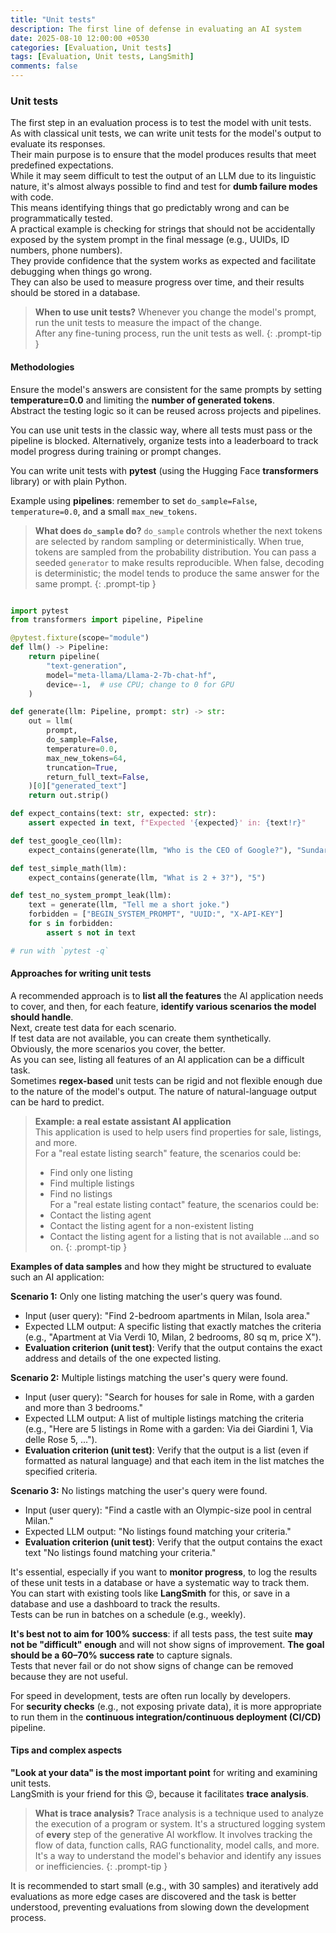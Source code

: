 ```yaml
---
title: "Unit tests"
description: The first line of defense in evaluating an AI system
date: 2025-08-10 12:00:00 +0530
categories: [Evaluation, Unit tests]
tags: [Evaluation, Unit tests, LangSmith]
comments: false
---
```



### Unit tests

The first step in an evaluation process is to test the model with unit tests.  
As with classical unit tests, we can write unit tests for the model's output to evaluate its responses.  
Their main purpose is to ensure that the model produces results that meet predefined expectations.  
While it may seem difficult to test the output of an LLM due to its linguistic nature, it's almost always possible to find and test for **dumb failure modes** with code.  
This means identifying things that go predictably wrong and can be programmatically tested.  
A practical example is checking for strings that should not be accidentally exposed by the system prompt in the final message (e.g., UUIDs, ID numbers, phone numbers).  
They provide confidence that the system works as expected and facilitate debugging when things go wrong.  
They can also be used to measure progress over time, and their results should be stored in a database.  

> **When to use unit tests?**
> Whenever you change the model's prompt, run the unit tests to measure the impact of the change.  
> After any fine-tuning process, run the unit tests as well.
{: .prompt-tip }


#### Methodologies

Ensure the model's answers are consistent for the same prompts by setting **temperature=0.0** and limiting the **number of generated tokens**.  
Abstract the testing logic so it can be reused across projects and pipelines.

You can use unit tests in the classic way, where all tests must pass or the pipeline is blocked.
Alternatively, organize tests into a leaderboard to track model progress during training or prompt changes.


You can write unit tests with **pytest** (using the Hugging Face **transformers** library) or with plain Python.

Example using **pipelines**: remember to set `do_sample=False`, `temperature=0.0`, and a small `max_new_tokens`.    

> **What does `do_sample` do?**
> `do_sample` controls whether the next tokens are selected by random sampling or deterministically.
> When true, tokens are sampled from the probability distribution. You can pass a seeded `generator` to make results reproducible.
> When false, decoding is deterministic; the model tends to produce the same answer for the same prompt.
{: .prompt-tip }

```python

import pytest
from transformers import pipeline, Pipeline

@pytest.fixture(scope="module")
def llm() -> Pipeline:
    return pipeline(
        "text-generation",
        model="meta-llama/Llama-2-7b-chat-hf",
        device=-1,  # use CPU; change to 0 for GPU
    )

def generate(llm: Pipeline, prompt: str) -> str:
    out = llm(
        prompt,
        do_sample=False,
        temperature=0.0,
        max_new_tokens=64,
        truncation=True,
        return_full_text=False,
    )[0]["generated_text"]
    return out.strip()

def expect_contains(text: str, expected: str):
    assert expected in text, f"Expected '{expected}' in: {text!r}"

def test_google_ceo(llm):
    expect_contains(generate(llm, "Who is the CEO of Google?"), "Sundar Pichai")

def test_simple_math(llm):
    expect_contains(generate(llm, "What is 2 + 3?"), "5")

def test_no_system_prompt_leak(llm):
    text = generate(llm, "Tell me a short joke.")
    forbidden = ["BEGIN_SYSTEM_PROMPT", "UUID:", "X-API-KEY"]
    for s in forbidden:
        assert s not in text

# run with `pytest -q`
```


#### Approaches for writing unit tests

A recommended approach is to **list all the features** the AI application needs to cover, and then, for each feature, **identify various scenarios the model should handle**.  
Next, create test data for each scenario.  
If test data are not available, you can create them synthetically.  
Obviously, the more scenarios you cover, the better.  
As you can see, listing all features of an AI application can be a difficult task.  
Sometimes **regex-based** unit tests can be rigid and not flexible enough due to the nature of the model's output. The nature of natural-language output can be hard to predict.


> **Example: a real estate assistant AI application**  
> This application is used to help users find properties for sale, listings, and more.  
> For a "real estate listing search" feature, the scenarios could be:
> - Find only one listing
> - Find multiple listings
> - Find no listings  
> For a "real estate listing contact" feature, the scenarios could be:
> - Contact the listing agent
> - Contact the listing agent for a non-existent listing
> - Contact the listing agent for a listing that is not available
>  ...and so on.
{: .prompt-tip }

**Examples of data samples** and how they might be structured to evaluate such an AI application:  

**Scenario 1:** Only one listing matching the user's query was found.
- Input (user query): "Find 2-bedroom apartments in Milan, Isola area."
- Expected LLM output: A specific listing that exactly matches the criteria (e.g., "Apartment at Via Verdi 10, Milan, 2 bedrooms, 80 sq m, price X").
- **Evaluation criterion (unit test)**: Verify that the output contains the exact address and details of the one expected listing.

**Scenario 2:** Multiple listings matching the user's query were found.
- Input (user query): "Search for houses for sale in Rome, with a garden and more than 3 bedrooms."
- Expected LLM output: A list of multiple listings matching the criteria (e.g., "Here are 5 listings in Rome with a garden: Via dei Giardini 1, Via delle Rose 5, ...").
- **Evaluation criterion (unit test)**: Verify that the output is a list (even if formatted as natural language) and that each item in the list matches the specified criteria.

**Scenario 3:** No listings matching the user's query were found.
- Input (user query): "Find a castle with an Olympic-size pool in central Milan."
- Expected LLM output: "No listings found matching your criteria."
- **Evaluation criterion (unit test)**: Verify that the output contains the exact text "No listings found matching your criteria."


 It's essential, especially if you want to **monitor progress**, to log the results of these unit tests in a database or have a systematic way to track them.  
 You can start with existing tools like **LangSmith** for this, or save in a database and use a dashboard to track the results.  
Tests can be run in batches on a schedule (e.g., weekly).  

**It's best not to aim for 100% success**: if all tests pass, the test suite **may not be "difficult" enough** and will not show signs of improvement.  **The goal should be a 60–70% success rate** to capture signals.  
Tests that never fail or do not show signs of change can be removed because they are not useful.  

For speed in development, tests are often run locally by developers.  
For **security checks** (e.g., not exposing private data), it is more appropriate to run them in the **continuous integration/continuous deployment (CI/CD)** pipeline.
 
#### Tips and complex aspects

**"Look at your data" is the most important point** for writing and examining unit tests.  
LangSmith is your friend for this 😉, because it facilitates **trace analysis**.


> **What is trace analysis?**
> Trace analysis is a technique used to analyze the execution of a program or system.
> It's a structured logging system of **every** step of the generative AI workflow.
> It involves tracking the flow of data, function calls, RAG functionality, model calls, and more.
> It's a way to understand the model's behavior and identify any issues or inefficiencies.
{: .prompt-tip }

It is recommended to start small (e.g., with 30 samples) and iteratively add evaluations as more edge cases are discovered and the task is better understood, preventing evaluations from slowing down the development process.
